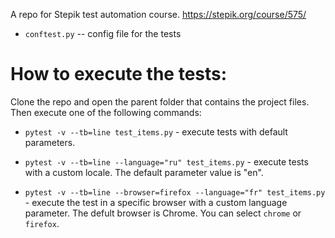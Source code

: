 A repo for Stepik test automation course.
https://stepik.org/course/575/

- `conftest.py` -- config file for the tests

# How to execute the tests:

Clone the repo and open the parent folder that contains the project files. Then execute one of the following commands:

- `pytest -v --tb=line test_items.py` - execute tests with default parameters.

- `pytest -v --tb=line --language="ru" test_items.py` - execute tests with a custom locale. The default parameter value is "en".

- `pytest -v --tb=line --browser=firefox --language="fr" test_items.py` - execute the test in a specific browser with a custom language parameter. The defult browser is Chrome. You can select `chrome` or `firefox`.
